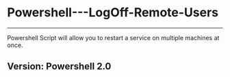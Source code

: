 # Powershell---LogOff-Remote-Users
--------------------------------------------

Powershell Script will allow you to restart a service on multiple machines at once.


Version: Powershell 2.0
-----------------------------
